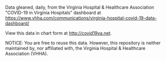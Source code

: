 Data gleaned, daily, from the Virginia Hospital & Healthcare Association "COVID-19 in Virginia Hospitals" dashboard at https://www.vhha.com/communications/virginia-hospital-covid-19-data-dashboard/

View this data in chart form at http://covid19va.net.

NOTICE:  You are free to reuse this data.  However, this repository is neither maintained by, nor affiliated with, the Virginia Hospital & Healthcare Association (VHHA).